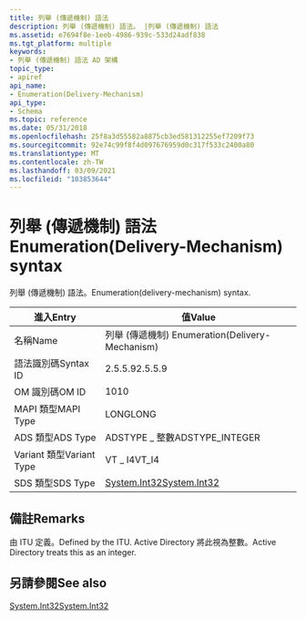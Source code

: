 ```yaml
---
title: 列舉 (傳遞機制) 語法
description: 列舉 (傳遞機制) 語法。 |列舉 (傳遞機制) 語法
ms.assetid: e7694f8e-1eeb-4986-939c-533d24adf838
ms.tgt_platform: multiple
keywords:
- 列舉 (傳遞機制) 語法 AD 架構
topic_type:
- apiref
api_name:
- Enumeration(Delivery-Mechanism)
api_type:
- Schema
ms.topic: reference
ms.date: 05/31/2018
ms.openlocfilehash: 25f8a3d55582a8875cb3ed581312255ef7209f73
ms.sourcegitcommit: 92e74c99f8f4d097676959d0c317f533c2400a80
ms.translationtype: MT
ms.contentlocale: zh-TW
ms.lasthandoff: 03/09/2021
ms.locfileid: "103853644"
---
```

# <a name="enumerationdelivery-mechanism-syntax"></a><span data-ttu-id="eeef0-105">列舉 (傳遞機制) 語法</span><span class="sxs-lookup"><span data-stu-id="eeef0-105">Enumeration(Delivery-Mechanism) syntax</span></span>

<span data-ttu-id="eeef0-106">列舉 (傳遞機制) 語法。</span><span class="sxs-lookup"><span data-stu-id="eeef0-106">Enumeration(delivery-mechanism) syntax.</span></span>



| <span data-ttu-id="eeef0-107">進入</span><span class="sxs-lookup"><span data-stu-id="eeef0-107">Entry</span></span> | <span data-ttu-id="eeef0-108">值</span><span class="sxs-lookup"><span data-stu-id="eeef0-108">Value</span></span> |
|--------------|---------------------------------------------------------------------------|
| <span data-ttu-id="eeef0-109">名稱</span><span class="sxs-lookup"><span data-stu-id="eeef0-109">Name</span></span>         | <span data-ttu-id="eeef0-110">列舉 (傳遞機制) </span><span class="sxs-lookup"><span data-stu-id="eeef0-110">Enumeration(Delivery-Mechanism)</span></span>                                           |
| <span data-ttu-id="eeef0-111">語法識別碼</span><span class="sxs-lookup"><span data-stu-id="eeef0-111">Syntax ID</span></span>    | <span data-ttu-id="eeef0-112">2.5.5.9</span><span class="sxs-lookup"><span data-stu-id="eeef0-112">2.5.5.9</span></span>                                                                   |
| <span data-ttu-id="eeef0-113">OM 識別碼</span><span class="sxs-lookup"><span data-stu-id="eeef0-113">OM ID</span></span>        | <span data-ttu-id="eeef0-114">10</span><span class="sxs-lookup"><span data-stu-id="eeef0-114">10</span></span>                                                                        |
| <span data-ttu-id="eeef0-115">MAPI 類型</span><span class="sxs-lookup"><span data-stu-id="eeef0-115">MAPI Type</span></span>    | <span data-ttu-id="eeef0-116">LONG</span><span class="sxs-lookup"><span data-stu-id="eeef0-116">LONG</span></span>                                                                      |
| <span data-ttu-id="eeef0-117">ADS 類型</span><span class="sxs-lookup"><span data-stu-id="eeef0-117">ADS Type</span></span>     | <span data-ttu-id="eeef0-118">ADSTYPE \_ 整數</span><span class="sxs-lookup"><span data-stu-id="eeef0-118">ADSTYPE\_INTEGER</span></span>                                                          |
| <span data-ttu-id="eeef0-119">Variant 類型</span><span class="sxs-lookup"><span data-stu-id="eeef0-119">Variant Type</span></span> | <span data-ttu-id="eeef0-120">VT \_ I4</span><span class="sxs-lookup"><span data-stu-id="eeef0-120">VT\_I4</span></span>                                                                    |
| <span data-ttu-id="eeef0-121">SDS 類型</span><span class="sxs-lookup"><span data-stu-id="eeef0-121">SDS Type</span></span>     | [<span data-ttu-id="eeef0-122">System.Int32</span><span class="sxs-lookup"><span data-stu-id="eeef0-122">System.Int32</span></span>](/dotnet/api/system.int32) |



## <a name="remarks"></a><span data-ttu-id="eeef0-123">備註</span><span class="sxs-lookup"><span data-stu-id="eeef0-123">Remarks</span></span>

<span data-ttu-id="eeef0-124">由 ITU 定義。</span><span class="sxs-lookup"><span data-stu-id="eeef0-124">Defined by the ITU.</span></span> <span data-ttu-id="eeef0-125">Active Directory 將此視為整數。</span><span class="sxs-lookup"><span data-stu-id="eeef0-125">Active Directory treats this as an integer.</span></span>

## <a name="see-also"></a><span data-ttu-id="eeef0-126">另請參閱</span><span class="sxs-lookup"><span data-stu-id="eeef0-126">See also</span></span>

<dl> <dt>

[<span data-ttu-id="eeef0-127">System.Int32</span><span class="sxs-lookup"><span data-stu-id="eeef0-127">System.Int32</span></span>](/dotnet/api/system.int32)
</dt> </dl>

 

 
